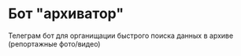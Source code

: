 <h1>Бот "архиватор"</h1>
Телеграм бот для органищации быстрого поиска данных в архиве (репортажные фото/видео)
